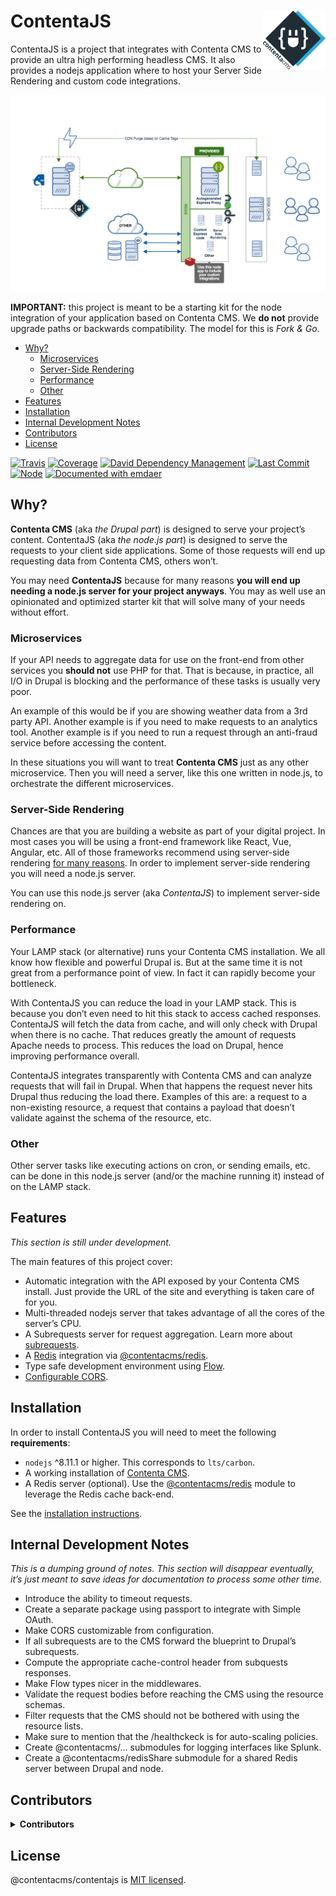 <!--
  This file was generated by emdaer

  Its template can be found at .emdaer/README.emdaer.md
-->

<!--
  emdaerHash:fd626352cb7f595c5f3c47cc6b373f5c
-->

<h1 id="contentajs-img-align-right-src-logo-svg-alt-contenta-logo-title-contenta-logo-width-100-">ContentaJS <img align="right" src="./logo.svg" alt="Contenta logo" title="Contenta logo" width="100"></h1>
<p>ContentaJS is a project that integrates with Contenta CMS to provide
an ultra high performing headless CMS. It also provides a nodejs application
where to host your Server Side Rendering and custom code integrations.</p>
<p align="center"><img src="./.emdaer/docs/assets/contentacms-node.png" alt="Contenta Stack Architecture"></p>

<p><strong>IMPORTANT:</strong> this project is meant to be a starting kit for the node
integration of your application based on Contenta CMS. We <strong>do not</strong> provide
upgrade paths or backwards compatibility. The model for this is <em>Fork &amp; Go</em>.</p>
<!-- toc -->
<ul>
<li><a href="#why">Why?</a><ul>
<li><a href="#microservices">Microservices</a></li>
<li><a href="#server-side-rendering">Server-Side Rendering</a></li>
<li><a href="#performance">Performance</a></li>
<li><a href="#other">Other</a></li>
</ul>
</li>
<li><a href="#features">Features</a></li>
<li><a href="#installation">Installation</a></li>
<li><a href="#internal-development-notes">Internal Development Notes</a></li>
<li><a href="#contributors">Contributors</a></li>
<li><a href="#license">License</a></li>
</ul>
<!-- tocstop -->
<p><a href="https://travis-ci.org/contentacms/contentajs/"><img src="https://img.shields.io/travis/contentacms/contentajs.svg?style=flat-square" alt="Travis"></a> <a href="https://coveralls.io/github/contentacms/contentajs/"><img src="https://img.shields.io/coveralls/github/contentacms/contentajs.svg?style=flat-square" alt="Coverage"></a> <a href="https://david-dm.org/contentacms/contentajs"><img src="https://img.shields.io/david/contentacms/contentajs.svg?style=flat-square" alt="David Dependency Management"></a> <a href="https://github.com/contentacms/contentajs"><img src="https://img.shields.io/github/last-commit/contentacms/contentajs.svg?style=flat-square" alt="Last Commit"></a> <a href="http://npmjs.com/package/@contentacms/contentajs"><img src="https://img.shields.io/node/v/@contentacms/contentajs.svg?style=flat-square" alt="Node"></a> <a href="https://github.com/emdaer/emdaer"><img src="https://img.shields.io/badge/📓-documented%20with%20emdaer-F06632.svg?style=flat-square" alt="Documented with emdaer"></a></p>
<h2 id="why-">Why?</h2>
<p><strong>Contenta CMS</strong> (aka <em>the Drupal part</em>) is designed to serve your project’s
content. ContentaJS (aka <em>the node.js part</em>) is designed to serve the requests
to your client side applications. Some of those requests will end up requesting
data from Contenta CMS, others won’t.</p>
<p>You may need <strong>ContentaJS</strong> because for many reasons <strong>you will end up needing a
node.js server for your project anyways</strong>. You may as well use an opinionated
and optimized starter kit that will solve many of your needs without effort.</p>
<h3 id="microservices">Microservices</h3>
<p>If your API needs to aggregate data for use on the front-end from other services
you <strong>should not</strong> use PHP for that. That is because, in practice, all I/O in
Drupal is blocking and the performance of these tasks is usually very poor.</p>
<p>An example of this would be if you are showing weather data from a 3rd party
API. Another example is if you need to make requests to an analytics tool.
Another example is if you need to run a request through an anti-fraud service
before accessing the content.</p>
<p>In these situations you will want to treat <strong>Contenta CMS</strong> just as any other
microservice. Then you will need a server, like this one written in node.js, to
orchestrate the different microservices.</p>
<h3 id="server-side-rendering">Server-Side Rendering</h3>
<p>Chances are that you are building a website as part of your digital project. In
most cases you will be using a front-end framework like React, Vue, Angular,
etc. All of those frameworks recommend using server-side rendering
<a href="https://ssr.vuejs.org/#why-ssr">for many reasons</a>. In order to implement
server-side rendering you will need a node.js server.</p>
<p>You can use this node.js server (aka <em>ContentaJS</em>) to implement server-side
rendering on.</p>
<h3 id="performance">Performance</h3>
<p>Your LAMP stack (or alternative) runs your Contenta CMS installation. We all
know how flexible and powerful Drupal is. But at the same time it is not great
from a performance point of view. In fact it can rapidly become your bottleneck.</p>
<p>With ContentaJS you can reduce the load in your LAMP stack. This is because you
don’t even need to hit this stack to access cached responses. ContentaJS will
fetch the data from cache, and will only check with Drupal when there is no
cache. That reduces greatly the amount of requests Apache needs to process. This
reduces the load on Drupal, hence improving performance overall.</p>
<p>ContentaJS integrates transparently with Contenta CMS and can analyze requests
that will fail in Drupal. When that happens the request never hits Drupal thus
reducing the load there. Examples of this are: a request to a non-existing
resource, a request that contains a payload that doesn’t validate against the
schema of the resource, etc.</p>
<h3 id="other">Other</h3>
<p>Other server tasks like executing actions on cron, or sending emails, etc. can
be done in this node.js server (and/or the machine running it) instead of on
the LAMP stack.</p>
<h2 id="features">Features</h2>
<p><em>This section is still under development.</em></p>
<p>The main features of this project cover:</p>
<ul>
<li>Automatic integration with the API exposed by your Contenta CMS install.
Just provide the URL of the site and everything is taken care of for you.</li>
<li>Multi-threaded nodejs server that takes advantage of all the cores of the
server’s CPU.</li>
<li>A Subrequests server for request aggregation. Learn more about <a href="./.emdaer/docs/subrequests.md">subrequests</a>.</li>
<li>A <a href="http://redis.io">Redis</a> integration via <a href="https://github.com/contentacms/contentajsRedis">@contentacms/redis</a>.</li>
<li>Type safe development environment using <a href="http://flow.org">Flow</a>.</li>
<li><a href="https://github.com/contentacms/contentajs/blob/master/config/default.yml#L66-L85">Configurable CORS</a>.</li>
</ul>
<h2 id="installation">Installation</h2>
<p>In order to install ContentaJS you will need to meet the following
<strong>requirements</strong>:</p>
<ul>
<li><code>nodejs</code> ^8.11.1 or higher. This corresponds to <code>lts/carbon</code>.</li>
<li>A working installation of <a href="https://github.com/contentacms/contenta_jsonapi">Contenta CMS</a>.</li>
<li>A Redis server (optional). Use the
<a href="https://github.com/contentacms/contentajsRedis">@contentacms/redis</a> module
to leverage the Redis cache back-end.</li>
</ul>
<p>See the <a href="./docs/install.md">installation instructions</a>.</p>
<h2 id="internal-development-notes">Internal Development Notes</h2>
<p><em>This is a dumping ground of notes. This section will disappear eventually, it’s
just meant to save ideas for documentation to process some other time.</em></p>
<ul>
<li>Introduce the ability to timeout requests.</li>
<li>Create a separate package using passport to integrate with Simple OAuth.</li>
<li>Make CORS customizable from configuration.</li>
<li>If all subrequests are to the CMS forward the blueprint to Drupal’s subrequests.</li>
<li>Compute the appropriate cache-control header from subquests responses.</li>
<li>Make Flow types nicer in the middlewares.</li>
<li>Validate the request bodies before reaching the CMS using the resource schemas.</li>
<li>Filter requests that the CMS should not be bothered with using the resource lists.</li>
<li>Make sure to mention that the /healthckeck is for auto-scaling policies.</li>
<li>Create @contentacms/… submodules for logging interfaces like Splunk.</li>
<li>Create a @contentacms/redisShare submodule for a shared Redis server between
Drupal and node.</li>
</ul>
<h2 id="contributors">Contributors</h2>
<details>
<summary><strong>Contributors</strong></summary><br>
<a title="Engineer and programmer focused on online applications." href="https://github.com/e0ipso">
  <img align="left" src="https://avatars0.githubusercontent.com/u/1140906?s=24">
</a>
<strong>Mateu Aguiló Bosch</strong>
<br><br>
</details>

<h2 id="license">License</h2>
<p>@contentacms/contentajs is <a href="./LICENSE">MIT licensed</a>.</p>
